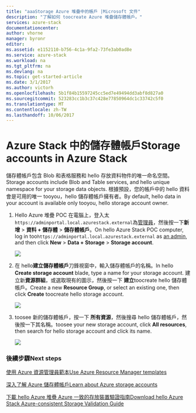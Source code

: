 ```yaml
---
title: "aaaStorage Azure 堆疊中的帳戶 |Microsoft 文件"
description: "了解如何 toocreate Azure 堆疊儲存體帳戶。"
services: azure-stack
documentationcenter: 
author: vhorne
manager: byronr
editor: 
ms.assetid: e1152110-b756-4c1a-9fa2-73fe3ab0ad8e
ms.service: azure-stack
ms.workload: na
ms.tgt_pltfrm: na
ms.devlang: na
ms.topic: get-started-article
ms.date: 3/1/2017
ms.author: victorh
ms.openlocfilehash: 5b1f84b15597245cc5ed7e49494dd3abf8d827a0
ms.sourcegitcommit: 523283cc1b3c37c428e77850964dc1c33742c5f0
ms.translationtype: MT
ms.contentlocale: zh-TW
ms.lasthandoff: 10/06/2017
---
```

# <a name="storage-accounts-in-azure-stack"></a><span data-ttu-id="ff775-103">Azure Stack 中的儲存體帳戶</span><span class="sxs-lookup"><span data-stu-id="ff775-103">Storage accounts in Azure Stack</span></span>
<span data-ttu-id="ff775-104">儲存體帳戶包含 Blob 和表格服務和 hello 存放資料物件的唯一命名空間。</span><span class="sxs-lookup"><span data-stu-id="ff775-104">Storage accounts include Blob and Table services, and hello unique namespace for your storage data objects.</span></span> <span data-ttu-id="ff775-105">根據預設，您的帳戶中的 hello 資料會是可用的唯一 tooyou，hello 儲存體帳戶擁有者。</span><span class="sxs-lookup"><span data-stu-id="ff775-105">By default, hello data in your account is available only tooyou, hello storage account owner.</span></span>

1. <span data-ttu-id="ff775-106">Hello Azure 堆疊 POC 在電腦上，登入太`https://adminportal.local.azurestack.external`為[管理員](azure-stack-connect-azure-stack.md)，然後按一下**新增** > **資料 + 儲存體** >  **儲存體帳戶**。</span><span class="sxs-lookup"><span data-stu-id="ff775-106">On hello Azure Stack POC computer, log in too`https://adminportal.local.azurestack.external` as [an admin](azure-stack-connect-azure-stack.md), and then click **New** > **Data + Storage** > **Storage account**.</span></span>

   ![](media/azure-stack-provision-storage-account/image01.png)
2. <span data-ttu-id="ff775-107">在 hello**建立儲存體帳戶**刀鋒視窗中，輸入儲存體帳戶的名稱。</span><span class="sxs-lookup"><span data-stu-id="ff775-107">In hello **Create storage account** blade, type a name for your storage account.</span></span> <span data-ttu-id="ff775-108">建立新**資源群組**，或選取現有的圖示，然後按一下 **建立**toocreate hello 儲存體帳戶。</span><span class="sxs-lookup"><span data-stu-id="ff775-108">Create a new **Resource Group**, or select an existing one, then click **Create** toocreate hello storage account.</span></span>

   ![](media/azure-stack-provision-storage-account/image02.png)
3. <span data-ttu-id="ff775-109">toosee 新的儲存體帳戶，按一下 **所有資源**，然後搜尋 hello 儲存體帳戶，然後按一下其名稱。</span><span class="sxs-lookup"><span data-stu-id="ff775-109">toosee your new storage account, click **All resources**, then search for hello storage account and click its name.</span></span>

    ![](media/azure-stack-provision-storage-account/image03.png)

### <a name="next-steps"></a><span data-ttu-id="ff775-110">後續步驟</span><span class="sxs-lookup"><span data-stu-id="ff775-110">Next steps</span></span>
[<span data-ttu-id="ff775-111">使用 Azure 資源管理員範本</span><span class="sxs-lookup"><span data-stu-id="ff775-111">Use Azure Resource Manager templates</span></span>](azure-stack-arm-templates.md)

[<span data-ttu-id="ff775-112">深入了解 Azure 儲存體帳戶</span><span class="sxs-lookup"><span data-stu-id="ff775-112">Learn about Azure storage accounts</span></span>](../storage/common/storage-create-storage-account.md)

[<span data-ttu-id="ff775-113">下載 hello Azure 堆疊 Azure 一致的存放裝置驗證指南</span><span class="sxs-lookup"><span data-stu-id="ff775-113">Download hello Azure Stack Azure-consistent Storage Validation Guide</span></span>](http://aka.ms/azurestacktp1doc)
